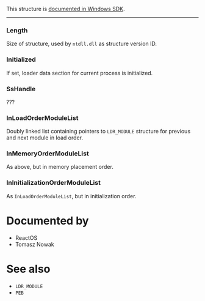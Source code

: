 This structure is [documented in Windows SDK](https://learn.microsoft.com/en-us/windows/win32/api/winternl/ns-winternl-peb_ldr_data).

---

### Length

Size of structure, used by `ntdll.dll` as structure version ID.

### Initialized

If set, loader data section for current process is initialized.

### SsHandle

???

### InLoadOrderModuleList

Doubly linked list containing pointers to `LDR_MODULE` structure for previous and next module in load order.

### InMemoryOrderModuleList

As above, but in memory placement order.

### InInitializationOrderModuleList

As `InLoadOrderModuleList`, but in initialization order.

# Documented by

* ReactOS
* Tomasz Nowak

# See also

* `LDR_MODULE`
* `PEB`
